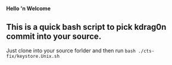 #### Hello 'n Welcome

This is a quick bash script to pick kdrag0n commit into your source.
------------------------------------------------------------------------
Just clone into your source forlder and then run `bash ./cts-fix/keystore.Unix.sh`
